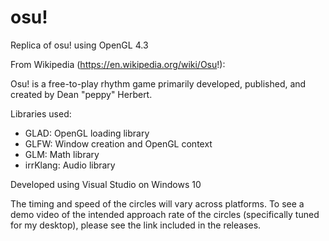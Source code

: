 # osu!

Replica of osu! using OpenGL 4.3


From Wikipedia (https://en.wikipedia.org/wiki/Osu!): 

Osu! is a free-to-play rhythm game primarily developed, published, and created by Dean "peppy" Herbert. 

Libraries used: 
- GLAD: OpenGL loading library
- GLFW: Window creation and OpenGL context
- GLM: Math library
- irrKlang: Audio library
  
    
Developed using Visual Studio on Windows 10

The timing and speed of the circles will vary across platforms. To see a demo video of the intended approach rate of the circles (specifically tuned for my desktop), please see the link included in the releases.
